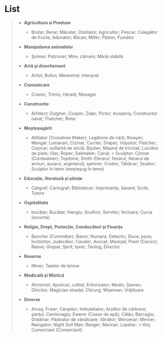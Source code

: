 # List
> - **Agricultura si Produse**
>   - Brutar; Berar; Măcelar; Distilator; Agricultor; Pescar; Culegător de fructe; Adunator; Băcan; Miller; Păstor; Fumător
>
> - **Manipularea animalelor**
>   - Şoimar; Potcovar; Mire; câinare; Mână stabilă
>
> - **Artă și divertisment**
>   - Artist; Bufon; Menestrel; Interpret
>
> - **Comunicare**
>   - Crainic; Trimis; Herald; Mesager
>
> - **Constructie**
>   - Arhitect; Dulgher; Cooper; Zidar; Pictor; Acoperiș; Constructor naval; Thatcher; Rotar
>
> - **Meșteșugărit**
>   - Atilliator (Crossbow Maker); Legătorie de cărți; Bowyer; Mangal; Lumanari; Cizmar; Currier; Draper; Vopsitor; Fletcher; Cojocar; suflantă de sticlă; Bijutier; Maşină de tricotat; Lucrător de piele; Olar; Roper; Sailmaker; Canal; > 
Sculptor; Cizmar (Cordwainer); Topitorie; Smith (fierarul, fierarul, fierarul de armuri, aurarul, argintarul); spinner; Croitor; Tăbăcar; Ţesător; Sculptor în lemn (meșteșug în lemn)
> - **Educație, literatură și științe**
>   - Caligraf; Cartograf; Bibliotecar; Imprimanta; Savant; Scrib; Tutore
>
> - **Ospitalitate**
>   - bucătar; Bucătar; Hangiu; Scullion; Servitor; fecioara; Curva (escorta)
>
> - **Religie, Drept, Protecție, Conducători și Finanțe**
>   - Bancher (Cummătar); Baron; Numara; Detectiv; Duce; paza; Inchizitor; Judecător; Cavaler; Avocat; Mareșal; Preot (Canon); Reeve; Gropar; Şerif; taxer; Teolog; Director
>
> - **Resurse**
>   - Miner; Taietor de lemne
>
> - **Medicală și Mistică**
>   - Alchimist; Apoticar; cultist; Erborizator; Medic; Șaman; Ghicitor; Magician stradal; Chirurg; Wiseman; Vrăjitoare
>
> - **Diverse**
>   - Arcaş; Frizer; Cerşetor; Imbuteliator; Arzător de cărbune; șanțul; Camionagiu; Ewerer (Cazan de apă); Călău; Barcagiu; Grădinar; Păstrator de vânătoare; Vânător; Mercenar; Mercer; Navigator; Night Soil Man; Ranger; Marinar; 
Lopătar; > Hoţ; Comerciant (Comerciant)

